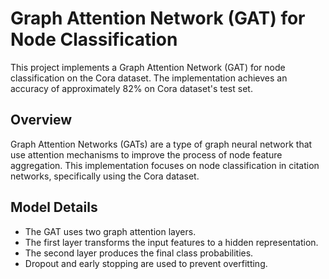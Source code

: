 # Graph Attention Network (GAT) for Node Classification

This project implements a Graph Attention Network (GAT) for node classification on the Cora dataset. The implementation achieves an accuracy of approximately 82% on Cora dataset's test set.

## Overview

Graph Attention Networks (GATs) are a type of graph neural network that use attention mechanisms to improve the process of node feature aggregation. This implementation focuses on node classification in citation networks, specifically using the Cora dataset.

## Model Details

- The GAT uses two graph attention layers.
- The first layer transforms the input features to a hidden representation.
- The second layer produces the final class probabilities.
- Dropout and early stopping are used to prevent overfitting.